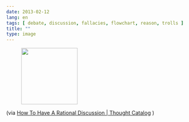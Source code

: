 ```yaml
---
date: 2013-02-12
lang: en
tags: [ debate, discussion, fallacies, flowchart, reason, trolls ]
title: ""
type: image
---
```


<figure>
<a
href="https://hugo.ferreira.cc/via-how-to-have-a-rational-discussion-thought/attachment/555/"
rel="attachment"><img
src="https://hugo.ferreira.cc/wp-content/uploads/2013/02/tumblr_mi3z23u8PH1qz82meo1_1280-150x150.jpg"
width="150" height="150" /></a></figure>

(via [How To Have A Rational Discussion  |  Thought
Catalog](http://thoughtcatalog.com/2011/how-to-have-a-rational-discussion/)
)

